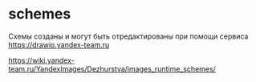 # schemes

Схемы созданы и могут быть отредактированы при помощи сервиса https://drawio.yandex-team.ru

https://wiki.yandex-team.ru/YandexImages/Dezhurstva/images_runtime_schemes/


